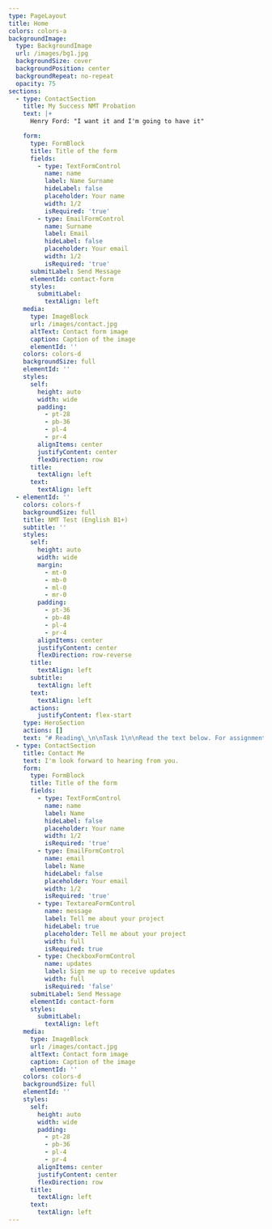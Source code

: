 ```yaml
---
type: PageLayout
title: Home
colors: colors-a
backgroundImage:
  type: BackgroundImage
  url: /images/bg1.jpg
  backgroundSize: cover
  backgroundPosition: center
  backgroundRepeat: no-repeat
  opacity: 75
sections:
  - type: ContactSection
    title: My Success NMT Probation
    text: |+
      Henry Ford: "I want it and I'm going to have it"

    form:
      type: FormBlock
      title: Title of the form
      fields:
        - type: TextFormControl
          name: name
          label: Name Surname
          hideLabel: false
          placeholder: Your name
          width: 1/2
          isRequired: 'true'
        - type: EmailFormControl
          name: Surname
          label: Email
          hideLabel: false
          placeholder: Your email
          width: 1/2
          isRequired: 'true'
      submitLabel: Send Message
      elementId: contact-form
      styles:
        submitLabel:
          textAlign: left
    media:
      type: ImageBlock
      url: /images/contact.jpg
      altText: Contact form image
      caption: Caption of the image
      elementId: ''
    colors: colors-d
    backgroundSize: full
    elementId: ''
    styles:
      self:
        height: auto
        width: wide
        padding:
          - pt-28
          - pb-36
          - pl-4
          - pr-4
        alignItems: center
        justifyContent: center
        flexDirection: row
      title:
        textAlign: left
      text:
        textAlign: left
  - elementId: ''
    colors: colors-f
    backgroundSize: full
    title: NMT Test (English B1+)
    subtitle: ''
    styles:
      self:
        height: auto
        width: wide
        margin:
          - mt-0
          - mb-0
          - ml-0
          - mr-0
        padding:
          - pt-36
          - pb-48
          - pl-4
          - pr-4
        alignItems: center
        justifyContent: center
        flexDirection: row-reverse
      title:
        textAlign: left
      subtitle:
        textAlign: left
      text:
        textAlign: left
      actions:
        justifyContent: flex-start
    type: HeroSection
    actions: []
    text: "# Reading\_\n\nTask 1\n\nRead the text below. For assignments (1-5) choose the correct answer (A, B, C, D).\n\nEUTHANASIA\n\nThe word euthanasia is of Greek origin and literally means 'a good death.' The American Heritage Dictionary defines it as 'the act of killing a person painlessly for reasons of mercy.' Such killing can be done through active means, such as administering a lethal injection, or by passive means, such as withholding medical care or food and water.\n\nIn recent years in the United States, there have been numerous cases of active euthanasia in the news. They usually involve the deliberate killing of ill or incapacitated persons by relatives or friends who plead that they can no longer bear or see their loved ones suffer. Although such killings are a crime, the perpetrators are often dealt with leniently by the legal system, and the media portrays them as compassionate heroes who take personal risks to save another from unbearable suffering.\n\nThe seeming acceptance of active forms of euthanasia is alarming, but we face a bigger, more insidious threat from passive forms of euthanasia. Every year, in hospitals and nursing homes around the country, there are growing numbers of documented deaths caused by caregivers withholding life-sustaining care, including food and water, from vulnerable patients who cannot speak for themselves.\n\nWhile it is illegal to kill someone directly, for example with a gun or knife, in many cases the law has put its stamp of approval on causing death by omitting needed care. Further, many states have 'living will' laws designed to protect those who withhold treatment, and there have been numerous court rulings which have approved of patients being denied care and even starved and dehydrated to death.\n\nBecause such deaths occur quietly within the confines of hospitals and nursing homes, they can be kept hidden from the public. Most euthanasia victims are old or very ill, so their deaths might be attributed to a cause other than the denial of care that really killed them. Further, it is often relatives of the patient who request that care be withheld. In one court case, the court held that decisions to withhold life-sustaining care may be made not only by close family members but also by a number of third parties, and that such decisions need not be reviewed by the judicial system if there is no disagreement between decision makers and medical staff. The court went so far as to rule that a nursing home may not refuse to participate in the fatal withdrawal of food and water from an incompetent patient!\n\n'Extraordinary' or 'heroic' treatment need not be used when the chance for recovery is poor and medical intervention would serve only to prolong the dying process. But to deny customary and reasonable care or to deliberately starve or dehydrate someone because he or she is very old or very ill should not be permitted. Most of the cases coming before the courts do not involve withholding heroic measures from imminently dying people, but they seek approval for denying basic care, such as administration of food and water, to people who are not elderly or terminally ill, but who are permanently incapacitated. These people could be expected to live indefinitely, though in an impaired state, if they were given food and water and minimal treatment.\n\nNo one has the right to judge that another's life is not worth living. The basic right ot life should not be abridged because someone decides that someone else's quality of life is too low. If we base the right to life on quality of life standards, there is no logical place to draw the line.\n\nSo, we must foster more positive attitudes towards people with serious and incapacitating illnesses and conditions. Despite the ravages of their diseases, they are still our fellow with serious and incapacitating illnesses human beings and deserve our care and respect.\n\n1.\_\n\nThe term euthanasia means ...\n\nA new medicine from cancer.\n\nB an injection administration\n\nC an act of painless killing carried out for reasons\_ \_ \_ of mercy\n\nD a request that care be withheld\n\n2\\.\n\nIn many cases of euthanasia the US legal system.\n\nA is supportive and approving of euthanasia\n\nB disapproves the cases of euthanasia\_\n\nC considers the cases of euthanasia to be a crime\n\nD does not support euthanasia\n\n3.\_\n\nDeaths of euthanasia victims can be attributed to causes other than the denial of care because they are ...\_\n\nA of elderly age or very ill\n\nB permanently incapacitated\n\nC terminally ill\n\nD in an impaired state\n\n4.\_\n\nMost of the cases coming before the courts ...\n\nA involve withholding measures from dying people\n\nB seek approval for denying customary and reasonable care\n\nC protect people from those who consider their lives meaningless\n\nD judge that another's life is not worth living\n\n5\\.\n\nTo protect vulnerable patients we must . . .\n\nA deny basic care\n\nB foster more positive attitudes towards them\n\nC withhold treatment and life-sustaining care such as food and water\_\n\nD prolong the dying process\n\nTask 2\n\nRead the text below. Match choices (A-G) to (6-10). There are two choices you do not need to use.\n\nTHE MOST DIFFICULT LANGUAGE IN THE WORLD\n\n(6)\n\nPeople often ask which the most difficult language to learn is, and it is not easy to answer because there are many factors to take into consideration. Firstly, in a first language the differences are unimportant as people learn their mother tongue naturally, so the question of how hard a language is or learn is only relevant when learning a second language.\n\n(7)\n\nA native speaker of Spanish, for example, will find Portuguese much easier to learn than a native speaker of Chinese, because Portuguese is very similar to Spanish, while Chinese is very different, so the first language can affect learning the second language. The greater the differences between the second language and our first one, the harder it will be for most people to learn. Many people answer that Chinese is the hardest language to learn, possibly influenced by the thought of learning the Chinese writing system, and the pronunciation of Chinese does appear to be very difficult for many foreign learners. However, for Japanese speakers, who already use Chinese characters in their own language, learning writing will be less difficult than for speakers of languages using the Roman alphabet.\n\n(8)\n\nSome people seem to learn languages readily, while others find it very difficult. Teachers and the circumstances in which the language is learnt also play an important role, as well as each learner's motivation for learning. If people learn a language because they need to use it professionally, they often learn it faster than people studying a language that has no direct use in their everyday life.\n\n(9)\n\nApparently, British diplomats and other embassy staff have found that the second hardest language is Japanese, which will probably come as no surprise to many, but the language that they have found to be the most problematic is Hungarian, which has 35 cases of a noun. This does not mean that Hungarian is the hardest language to learn for everyone, but it causes British diplomatic personnel, who are generally used to learning languages, the most difficulty. In the case of Hungarian for British learners, it is not a question of the writing system, which uses a similar alphabet, but the grammatical complexity.\n\n(10)\n\nDifferent cultures and individuals from those cultures will find different languages more difficult. No language is easy to learn well, though languages which are related to our first language are easier. Learning a completely different writing system is a huge challenge, but that does not necessarily make a language more difficult than another one. In the end, it is impossible to say what language is the most difficult language in the world.\n\nA It is important to learn foreign languages\n\nB Hungarian causes a lot of difficulties in learning\n\nC People learn their mother tongue naturally\n\nD No language is easy to learn well\n\nE The first language can affect learning the second language\_\n\nF Learner's motivation for learning plays an important role\n\nG Portuguese is definitely easier than Chinese\n\n6\\.\n\n7\\.\n\n8\\.\n\n9\\.\n\n10\\.\n\nTask 3\n\nRead the text below. Choose the correct letter, A, B, C or D.\n\nPlastic is no longer fantastic\n\nA\n\nIn 2017, Carlos Ferrando, a Spanish engineer-turned-entrepreneur, saw a piece of art in a museum that profoundly affected him. 'What Lies Under', a photographic composition by Indonesian digital artist Ferdi Rizkiyanto, shows a child crouching by the edge of the ocean and 'lifting up' a wave, to reveal a cluster of assorted plastic waste, from polyethylene bags to water bottles. The artwork, designed to raise public awareness, left Ferrando angry - and fuelled with entrepreneurial ideas.\n\nB\n\nFerrando runs a Spanish-based design company, Closca, that produces an ingenious foldable bicycle helmet. But he has now also designed a stylish glass water bottle with a stretchy silicone strap and magnetic closure mechanism that means it can be attached to almost anything, from a bike to a bag to a pushchair handle. The product comes with an app that tells people where they can fill their bottles with water for free.\n\nC\n\nThe intention is to persuade people to stop buying water in plastic bottles, thus saving consumers money and reducing the plastic waste piling up in our oceans. 'Bottled water is now a $100 billion business, and 81 percent of the bottles are\n\nnot recycled. It's a complete waste - water is only 1.5 percent of the price of the bottle!' Ferrando cries. Indeed, environmentalists estimate that by 2050 there will be more plastic in our oceans than fish and that's mainly down to such bottles. We are trying to create a sense that being environmentally sophisticated is a status symbol,' he adds. 'We want people to clip their bottles onto what they are wearing, to show that they are recycling - and to look cool.'\n\nD\n\nFerrando's story is fascinating because ti seems like an indicator of something unexpected. Three decades ago, conspicuous consumption - the purchase of luxuries, such as handbags, shoes, cars, etc. on a lavish scale - heightened people's social status. Indeed, the closing decades of the 20th century were a time when ti seemed that anything could be turned into a commodity. Hence the fact that water became a consumer item, sold ni plastic bottles, instead of just emerging, for free, from a tap.\n\nE\n\nToday, though, conspicuous extravagance no longer seems desirable among consumers. Now, recycling is fashionable -as is cycling rather than driving. Plastic water bottles have become so common that they do not command status; instead, what many millennials - young people born ni the late 20th century - prefer to post on social media are 'real' (refillable) bottles or even the once widespread Thermos bottles. Some teenagers currently think that these stainless-steel vacuum-insulated water bottles that are coming back onto the market are ultra 'cool'; never mind the fact that they feel oddly out-of-date to anyone over the age of 40 or that teenagers in the 1970s would have avoided ever being seen with one.\n\nF\n\nIt is uncertain whether Closca will succeed in its goal. Although its foldable bike helmet is available in some outlets in New York, including the Museum of Modern Art, it can be very hard for any design entrepreneur to really take off in the\n\nglobal mass market, though not as hard as it might have been in the past. if an entrepreneur had wanted to fund a smart invention a few decades ago, he or she would have had to either raise a bank loan, borrow money from a family member or use a credit card. Things have moved on slightly since then.\n\nG\n\n\_Entrepreneurs are still using the last two options, but some are also tapping into\n\nthe ever-growing pot of money that is becoming available in the management world for 'corporate social responsibility' (CSR) investments. And then there are other options for those who wish to raise money straight away. Ferrando posted details about his water-bottle venture on a large, recognised platform for funding creative projects. He appealed for people to donate $30,000 of seed money - the money he needed to get his project going - and promised to give a bottle of anyone who provided more than $39 in 'donations'. If he received the funds, he stated that the company would produce bottles in grey and white; if $60,000 was raised, a multicoloured one would be made. Using this approach, none of the donors has a stake in his idea, nor does he have any debt. Instead, it is almost a pre-sale of the product, in a manner that tests demand in advance and creates a potential crowd of enthusiasts. This old-fashioned community funding with a digital twist is supporting a growing array of projects ranging from films to card games, videos, watches\n\nand so on. And, at last count, Closca had raised some $52,838 from 803 backers. Maybe, 20 years from now, it will be the plastic bottle that seems peculiarly old-fashioned.\n\n11\\.\n\nWhat does Ferrando say about his glass water bottle?\n\nA It matches his bicycle helmet.\n\nB It is cheaper than a plastic bottle.\n\nC He has designed it to suit all ages.\n\nD He wants people to be proud to show it.\n\n12\\.\n\nWhat does the writer find fascinating about Ferrando's story?\n\nA the youthfulness of his ideas\n\nB the old-fashioned nature of his products\_\n\nC the choice it is creating for consumers\n\nD the change it is revealing in people's attitudes\n\n13\\.\n\nWhat does the writer suggest about Closca's bike helmet?\n\nA It has both functional and artistic value.\n\nB Its main appeal is to older people.\n\nC It has had extraordinary success worldwide.\n\nD It is a more exciting invention than the glass bottle.\n\nTask 4\n\nChoose ONE WORD ONLY from the text above.\n\nFunding a smart invention\n\nThirty years ago, the methods used by creators to fund their projects involved getting\n\nmoney from the bank or from someone in the\_\n\n14 ........\n\nBanks today are still a useful source of finance, but investments may also be sought from 'corporate social responsibility' projects in order to get immediate funding, the method Ferrando took was to use a well-known 15….. to advertise his product and request financial support. People who gave a certain figure or over were offered a free gift. In addition, Ferrando advised his donors that his company would create bottles in two colours, followed by a 16….. bottle once they had received a more significant amount. In this way, Ferrando avoided debt and found out how many people might want his products before manufacturing them.\n\n14\\.\n\n15\\.\n\n16\\.\n\n## Use of English\n\nTask 5\n\nRead the text below. Choose from (A-H) the one which best fits each space (17-22). There are two choices you do not need to use.\n\nTHE RUGBY GAME\n\nA new form of football originated in England during the 19th century, (17) the place where it was supposedly invented: Rugby School. In the early 1800s, football was played throughout England (and in many other countries too but there were no standard rules, and in (18) , the ball could be caught as well as kicked. However, running with the ball was largely outlawed. Legend has it that in 1823, a student at Rugby School (19) picked up the ball during a football match and ran with it towards the opposing goal line. This illegal action caused a permanent change in the rules of the game, or so the story goes, and from that day onwards, Rugby School played (20) which became known as Rugby Football. (The more familiar kind of football is officially known as Association Football to distinguish it from Rugby Football). To this day, there is an inscription at Rugby School celebrating William Webb Ellis and his actions, and although the historical truth of the events is (21) , the story endures. The plaque reads: 'This stone commemorates the exploit of\_ William Webb Ellis who with (22) as played in his time first took the ball in his arms and ran with it thus originating the distinctive feature of the Rugby game.'\n\nA most versions of the game\n\nB its own version of football\n\nC taking its name from\n\nD official known as\n\nE called William Webb Ellis\n\n\_\n\nG highly questionable\n\nF search for\n\nH a fine disregard for the rules of football\n\n17\\.\n\n18\\.\n\n19\\.\n\n20\\.\n\n21\\.\n\n22\\.\n\nTask 6\n\nRead and complete the text below. For each of the empty space (23-32) choose the correct answer (A, B, C or D).\_\n\nGARDENING IN THE CITY\n\nEven if you live in the heart of the city, there's no reason why you shouldn't (23)\\_ up gardening. We can't all afford a large garden, but we can all create a space where we can follow the seasons. Whether it's a window box, balcony or a tiny yard, anyone can have the pleasure of looking (24)\\_\_ plants. :\n\nA window box is a small box of plants that literally sits outside your window. Here, the choice of plants is what counts. You want a splash of colour all year (25)\\_ , so choose flowers that bloom at different times of the year. Daffodils, for example, are beautiful spring flowers and will soon have you looking forward to summer. Their bright colours will also attract butterflies, bringing a touch of life.\n\nif you've got a balcony, you've got a little more freedom. In this case, the key is to (26)\\_\n\nmaximum use of the space you've got available. Put taller plants against the wall of the house, with shorter plants and flowers along the (27)\\_\n\nof the balcony. You can also add a water feature; a small fountain creates interest and can have a cooling effect on a hot summer's day. If your neighbours' balcony is next to yours, why not use a fast- growing plant like wisteria to form a natural barrier, giving you more privacy?\n\nThose of you who are lucky enough to have a small yard can really go to town. Think about how you're going to use it. Do you want to be able to sit and enjoy the sun? Or do you want to be (28)\\_ to entertain friends and have a barbecue? Divide the yard into separate areas and plan each one carefully. Garden furniture is very important. Table that folds in half can give you a lot of flexibility, and chairs that fold away also allow you to change your garden to (29)\\_ your mood. As (30)\\_ as plants are (31)\\_ , choose varieties that don't mind a bit of shade, unless your yard gets a lot of sun. Yards often have walls that keep the sun out for long periods and you don't want your careful plans (32)\\_\n\nbecause a few of your plants start to die.\n\n23\\.\n\nA take\n\nB set\n\nC put\n\nD make\n\n24\\.\n\nA on\n\nB up\n\nC after\n\nD down\n\n25\\.\n\nA round\n\nB over\n\nC along\n\nD across\n\n26\\.\n\nA get\n\nB make\n\nC have\n\nD do\n\n27\\.\n\nA edge\n\nB boundary\_\n\nC rim\n\nD frame\n\n28\\.\n\nA capable\n\nB possible\_\n\nC able\n\nD probable\n\n29\\.\n\nA fit\n\nB suit\n\nC copy\n\nD go\n\n30\\.\n\nA much\n\nB long\n\nC few\n\nD far\n\n31\\.\n\nA concerned\n\nB referred\_\n\nC discovered\_\n\nD realized\n\n32\\.\n\nA spoiled\n\nB mixed\_\n\_\nC missed\_ \_ \_ \_ \_ \_ \_ \_ \_ \_ \_ \_ \_ \_ \_ \_ \_ \_ \_ \_ \_ \_ \_ \_ \_ \_ \_ \_ \_ \_ \_ \_ \_ \_ \_ \_ \_ \_ \_ \_ \_ \_ \_ \_ \_ \_ \_ \_ \_ \_ \_ \_ \_ \_ \_ \_ \_ \_ \_ \_ \_ \_ \_ \_ \_ \_ \_ \_ \_ \_ \_ \_ \_ \_ \_ \_ \_ \_\n\nD corrupted\n"
  - type: ContactSection
    title: Contact Me
    text: I'm look forward to hearing from you.
    form:
      type: FormBlock
      title: Title of the form
      fields:
        - type: TextFormControl
          name: name
          label: Name
          hideLabel: false
          placeholder: Your name
          width: 1/2
          isRequired: 'true'
        - type: EmailFormControl
          name: email
          label: Name
          hideLabel: false
          placeholder: Your email
          width: 1/2
          isRequired: 'true'
        - type: TextareaFormControl
          name: message
          label: Tell me about your project
          hideLabel: true
          placeholder: Tell me about your project
          width: full
          isRequired: true
        - type: CheckboxFormControl
          name: updates
          label: Sign me up to receive updates
          width: full
          isRequired: 'false'
      submitLabel: Send Message
      elementId: contact-form
      styles:
        submitLabel:
          textAlign: left
    media:
      type: ImageBlock
      url: /images/contact.jpg
      altText: Contact form image
      caption: Caption of the image
      elementId: ''
    colors: colors-d
    backgroundSize: full
    elementId: ''
    styles:
      self:
        height: auto
        width: wide
        padding:
          - pt-28
          - pb-36
          - pl-4
          - pr-4
        alignItems: center
        justifyContent: center
        flexDirection: row
      title:
        textAlign: left
      text:
        textAlign: left
---
```

